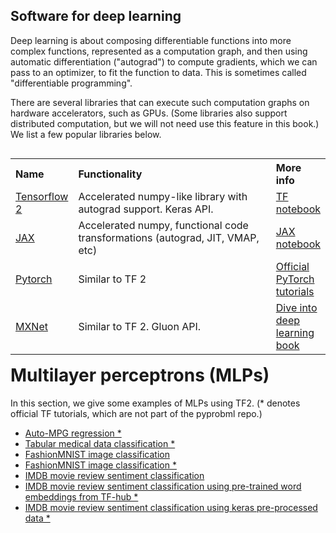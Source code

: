 ## Software for deep learning <a class="anchor" id="DL"></a>


Deep learning is about composing differentiable functions into more complex functions, represented as a computation graph, and then using automatic differentiation ("autograd") to compute gradients, which we can pass to an optimizer, to fit the function to data. This is sometimes called "differentiable programming".

There are several libraries that can execute such computation graphs on hardware accelerators, such as GPUs. (Some libraries also support distributed computation, but we will not need use this feature in this book.) We list a few popular libraries below.



<table align="left">
    <tr>
        <th style="text-align:left">Name</th>
        <th style="text-align:left" width="400">Functionality</th>
      <th style="text-align:left">More info</th>
    <tr> 
        <td style="text-align:left"> <a href="http://www.tensorflow.org">Tensorflow 2</a></td>
            <td style="text-align:left"> Accelerated numpy-like library with autograd support. Keras API.</td>
     <td style="text-align:left"><a href="https://colab.research.google.com/github/probml/pyprobml/blob/master/notebooks/intro/tf.ipynb">TF notebook</a>
               <tr>
        <td style="text-align:left"> <a href="http://github.com/google/jax">JAX</a></td>
        <td style="text-align:left">Accelerated numpy, functional code transformations (autograd, JIT, VMAP, etc)</td>
            <td style="text-align:left">
              <a href="https://colab.research.google.com/github/probml/pyprobml/blob/master/notebooks/intro/jax.ipynb">JAX notebook</a>
    <tr>
        <td style="text-align:left"> <a href="http://pytorch.org">Pytorch</a></td>
         <td style="text-align:left"> Similar to TF 2</td>
       <td style="text-align:left">
       <a href="https://pytorch.org/tutorials/">Official PyTorch tutorials</a>
              <tr>
        <td style="text-align:left"> <a href="https://mxnet.apache.org/">MXNet</a>
            <td  style="text-align:left"> Similar to TF 2. Gluon  API.
              <td style="text-align:left">
                <a href="http://www.d2l.ai/">  Dive into deep learning book</a>       
</table>

# Multilayer perceptrons (MLPs)

In this section, we give some examples of MLPs using TF2.
(* denotes official TF tutorials, which are not part of the pyprobml repo.)

* [Auto-MPG regression *](https://www.tensorflow.org/tutorials/keras/regression)
* [Tabular medical data classification *](https://www.tensorflow.org/tutorials/structured_data/feature_columns)
*  [FashionMNIST image classification](https://colab.research.google.com/github/probml/pyprobml/blob/master/notebooks/dnn/fashion_mlp_tf.ipynb) 
* [FashionMNIST image classification *](https://www.tensorflow.org/tutorials/keras/classification)
* [IMDB movie review sentiment classification](https://colab.research.google.com/github/probml/pyprobml/blob/master/notebooks/dnn/imdb_mlp_tf.ipynb) 
* [IMDB movie review sentiment classification using pre-trained word embeddings from TF-hub *](https://www.tensorflow.org/tutorials/keras/text_classification_with_hub)
* [IMDB movie review sentiment classification using keras pre-processed data *](https://www.tensorflow.org/tutorials/keras/text_classification)

